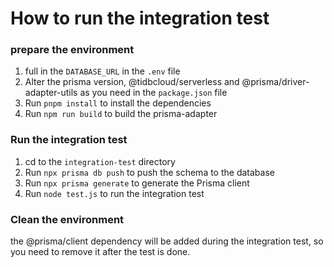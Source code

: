 # How to run the integration test

### prepare the environment
1. full in the `DATABASE_URL` in the `.env` file
2. Alter the prisma version, @tidbcloud/serverless and @prisma/driver-adapter-utils as you need in the `package.json` file
3. Run `pnpm install` to install the dependencies
4. Run `npm run build` to build the prisma-adapter

### Run the integration test

1. cd to the `integration-test` directory
2. Run `npx prisma db push` to push the schema to the database
3. Run `npx prisma generate` to generate the Prisma client
4. Run `node test.js` to run the integration test

### Clean the environment

the @prisma/client dependency will be added during the integration test, so you need to remove it after the test is done.